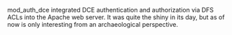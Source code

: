 mod_auth_dce integrated DCE authentication and authorization via DFS ACLs into
the Apache web server. It was quite the shiny in its day, but as of now is only
interesting from an archaeological perspective.
